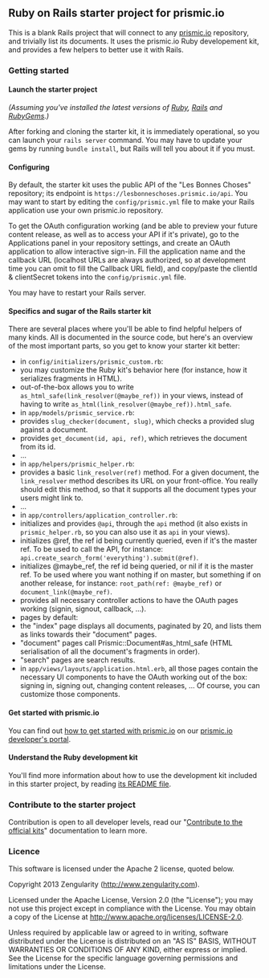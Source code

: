 ## Ruby on Rails starter project for prismic.io

This is a blank Rails project that will connect to any [prismic.io](https://prismic.io)
repository, and trivially list its documents. It uses the prismic.io Ruby developement kit, and provides a few helpers
to better use it with Rails.

### Getting started

#### Launch the starter project

*(Assuming you've installed the latest versions of [Ruby](https://www.ruby-lang.org/en/downloads/), [Rails](http://rubyonrails.org/download) and [RubyGems](http://rubygems.org/pages/download).)*

After forking and cloning the starter kit, it is immediately operational, so you can launch your `rails server` command. You may have to update your gems by running `bundle install`, but Rails will tell you about it if you must.

#### Configuring

By default, the starter kit uses the public API of the "Les Bonnes Choses" repository; its endpoint is `https://lesbonneschoses.prismic.io/api`. You may want to start by editing the `config/prismic.yml` file to make your Rails application use your own prismic.io repository.

To get the OAuth configuration working (and be able to preview your future content release, as well as to access your API if it's private), go to the Applications panel in your repository settings, and create an OAuth application to allow interactive sign-in. Fill the application name and the callback URL (localhost URLs are always authorized, so at development time you can omit to fill the Callback URL field), and copy/paste the clientId & clientSecret tokens into the `config/prismic.yml` file.

You may have to restart your Rails server.

#### Specifics and sugar of the Rails starter kit

There are several places where you'll be able to find helpful helpers of many kinds. All is documented in the source code, but here's an overview of the most important parts, so you get to know your starter kit better:
 * in `config/initializers/prismic_custom.rb`:
  * you may customize the Ruby kit's behavior here (for instance, how it serializes fragments in HTML).
  * out-of-the-box allows you to write `as_html_safe(link_resolver(@maybe_ref))` in your views, instead of having to write `as_html(link_resolver(@maybe_ref)).html_safe`.
 * in `app/models/prismic_service.rb`:
  * provides `slug_checker(document, slug)`, which checks a provided slug against a document.
  * provides `get_document(id, api, ref)`, which retrieves the document from its id.
  * ...
 * in `app/helpers/prismic_helper.rb`:
  * provides a basic `link_resolver(ref)` method. For a given document, the `link_resolver` method describes its URL on your front-office. You really should edit this method, so that it supports all the document types your users might link to.
  * ...
 * in `app/controllers/application_controller.rb`:
  * initializes and provides `@api`, through the `api` method (it also exists in `prismic_helper.rb`, so you can also use it as `api` in your views).
  * initializes @ref, the ref id being currently queried, even if it's the master ref. To be used to call the API, for instance: `api.create_search_form('everything').submit(@ref)`.
  * initializes @maybe_ref, the ref id being queried, or nil if it is the master ref. To be used where you want nothing if on master, but something if on another release, for instance: `root_path(ref: @maybe_ref)` or `document_link(@maybe_ref)`.
  * provides all necessary controller actions to have the OAuth pages working (signin, signout, callback, ...).
 * pages by default:
  * the "index" page displays all documents, paginated by 20, and lists them as links towards their "document" pages.
  * "document" pages call Prismic::Document#as_html_safe (HTML serialisation of all the document's fragments in order).
  * "search" pages are search results.
  * in `app/views/layouts/application.html.erb`, all those pages contain the necessary UI components to have the OAuth working out of the box: signing in, signing out, changing content releases, ... Of course, you can customize those components.

#### Get started with prismic.io

You can find out [how to get started with prismic.io](https://developers.prismic.io/documentation/UjBaQsuvzdIHvE4D/getting-started) on our [prismic.io developer's portal](https://developers.prismic.io/).

#### Understand the Ruby development kit

You'll find more information about how to use the development kit included in this starter project, by reading [its README file](https://github.com/prismicio/ruby-kit/blob/master/README.md).

### Contribute to the starter project

Contribution is open to all developer levels, read our "[Contribute to the official kits](https://developers.prismic.io/documentation/UszOeAEAANUlwFpp/contribute-to-the-official-kits)" documentation to learn more.

### Licence

This software is licensed under the Apache 2 license, quoted below.

Copyright 2013 Zengularity (http://www.zengularity.com).

Licensed under the Apache License, Version 2.0 (the "License"); you may not use this project except in compliance with the License. You may obtain a copy of the License at http://www.apache.org/licenses/LICENSE-2.0.

Unless required by applicable law or agreed to in writing, software distributed under the License is distributed on an "AS IS" BASIS, WITHOUT WARRANTIES OR CONDITIONS OF ANY KIND, either express or implied. See the License for the specific language governing permissions and limitations under the License.
